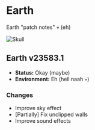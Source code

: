 # Earth

Earth "patch notes" 💀 (eh)

![Skull](https://c.tenor.com/oIuJXBhq4MwAAAAC/aesthetic-skull.gif)

## Earth v23583.1

- **Status:** Okay (maybe)
- **Environment:** Eh (hell naah 💀)

### Changes

- Improve sky effect
- [Partially] Fix unclipped walls
- Improve sound effects
